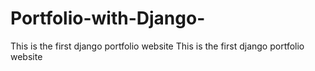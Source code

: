 ﻿# Portfolio-with-Django-

This is the first django portfolio website
This is the first django portfolio website


